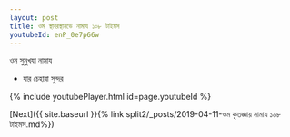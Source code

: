 ```yaml
---
layout: post
title: ওম স্থাবরস্থানভে নামায ১০৮ টাইমস
youtubeId: enP_0e7p66w
---
```

 
 
 ওম সুমুখযা নামায  
 
 -  যার চেহারা সুন্দর 
 
  
 
  
 
 
 
 
 
 


{% include youtubePlayer.html id=page.youtubeId %}
 
[Next]({{ site.baseurl }}{% link  split2/_posts/2019-04-11-ওম কৃতজ্ঞায় নামায ১০৮ টাইমস.md%})
 
